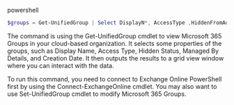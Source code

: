 powershell
````powershell
$groups = Get-UnifiedGroup | Select DisplayN*, AccessType ,HiddenFromAddressListsEnabled, HiddenFromExchangeClientsEnabled, ManagedByDetails, WhenC* | Out-GridView
````

The command is using the Get-UnifiedGroup cmdlet to view Microsoft 365 Groups in your cloud-based organization. It selects some properties of the groups, such as Display Name, Access Type, Hidden Status, Managed By Details, and Creation Date. It then outputs the results to a grid view window where you can interact with the data.

To run this command, you need to connect to Exchange Online PowerShell first by using the Connect-ExchangeOnline cmdlet. You may also want to use Set-UnifiedGroup cmdlet to modify Microsoft 365 Groups.